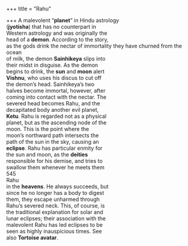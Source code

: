+++
title = "Rahu"

+++
A malevolent “**planet**” in Hindu astrology  
(**jyotisha**) that has no counterpart in  
Western astrology and was originally the  
head of a **demon**. According to the story,  
as the gods drink the nectar of immortality they have churned from the ocean  
of milk, the demon **Sainhikeya** slips into  
their midst in disguise. As the demon  
begins to drink, the **sun** and **moon** alert  
**Vishnu**, who uses his discus to cut off  
the demon’s head. Sainhikeya’s two  
halves become immortal, however, after  
coming into contact with the nectar. The  
severed head becomes Rahu, and the  
decapitated body another evil planet,  
**Ketu**. Rahu is regarded not as a physical  
planet, but as the ascending node of the  
moon. This is the point where the  
moon’s northward path intersects the  
path of the sun in the sky, causing an  
**eclipse**. Rahu has particular enmity for  
the sun and moon, as the **deities**  
responsible for his demise, and tries to  
swallow them whenever he meets them  
545  
Rahu  
in the **heavens**. He always succeeds, but  
since he no longer has a body to digest  
them, they escape unharmed through  
Rahu’s severed neck. This, of course, is  
the traditional explanation for solar and  
lunar eclipses; their association with the  
malevolent Rahu has led eclipses to be  
seen as highly inauspicious times. See  
also **Tortoise avatar**.
